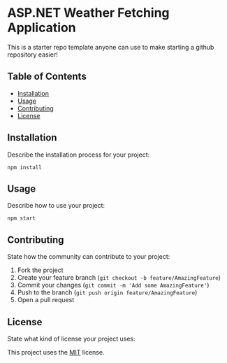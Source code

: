 # ASP.NET Weather Fetching Application

This is a starter repo template anyone can use to make starting a github repository easier!

## Table of Contents

- [Installation](#installation)
- [Usage](#usage)
- [Contributing](#contributing)
- [License](#license)

## Installation

Describe the installation process for your project:

```
npm install
```

## Usage

Describe how to use your project:

```
npm start
```

## Contributing

State how the community can contribute to your project:

1. Fork the project
2. Create your feature branch (`git checkout -b feature/AmazingFeature`)
3. Commit your changes (`git commit -m 'Add some AmazingFeature'`)
4. Push to the branch (`git push origin feature/AmazingFeature`)
5. Open a pull request

## License

State what kind of license your project uses:

This project uses the [MIT](https://opensource.org/licenses/MIT) license.
